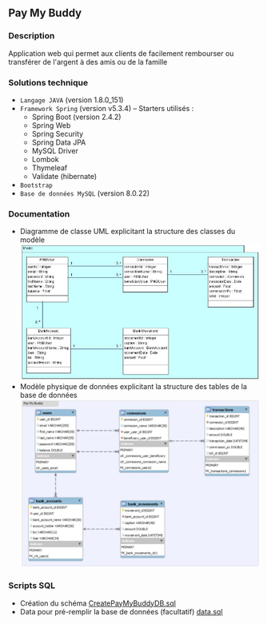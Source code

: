 ﻿## Pay My Buddy
### Description

Application web qui permet aux clients de facilement rembourser ou transférer de l'argent à des amis ou de la famille 


### Solutions technique
-   `Langage JAVA` (version 1.8.0_151)
-   `Framework Spring` (version v5.3.4) – Starters utilisés  :
    *   Spring Boot (version 2.4.2)
    *   Spring Web
    *   Spring Security
    *   Spring Data JPA
    *   MySQL Driver
    *   Lombok
    *   Thymeleaf
    *   Validate (hibernate)
-   `Bootstrap`
-   `Base de données MySQL` (version 8.0.22)

### Documentation
-   Diagramme de classe UML explicitant la structure des classes du modèle
![Diagramme de classe](https://github.com/Lthiellaud/P6_PayMyBuddy/blob/develop/Diagramme%20de%20classe.jpg)
-   Modèle physique de données explicitant la structure des tables de la base de données
![Modèle physique](https://github.com/Lthiellaud/P6_PayMyBuddy/blob/develop/Modele%20physique.jpg)
### Scripts SQL
-   Création du schéma
[CreatePayMyBuddyDB.sql](https://github.com/Lthiellaud/P6_PayMyBuddy/blob/develop/src/main/resources/sql/CreatePayMyBuddyDB.sql)
-   Data pour pré-remplir la base de données (facultatif)
[data.sql](https://github.com/Lthiellaud/P6_PayMyBuddy/blob/develop/src/main/resources/sql/data.sql)
